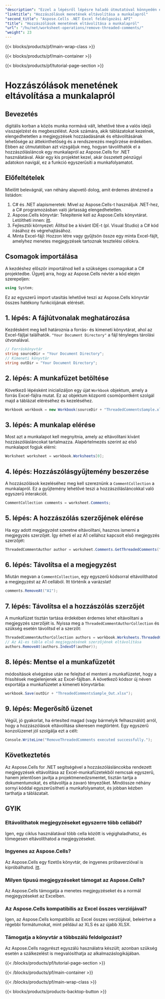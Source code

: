 ```yaml
---
"description": "Ezzel a lépésről lépésre haladó útmutatóval könnyedén eltávolíthatja a hozzászólásláncokba rendezett megjegyzéseket az Excel-munkafüzetekből az Aspose.Cells for .NET segítségével. Egyszerűsítse az Excel-kezelést."
"linktitle": "Hozzászólások menetének eltávolítása a munkalapról"
"second_title": "Aspose.Cells .NET Excel feldolgozási API"
"title": "Hozzászólások menetének eltávolítása a munkalapról"
"url": "/hu/net/worksheet-operations/remove-threaded-comments/"
"weight": 23
---
```


{{< blocks/products/pf/main-wrap-class >}}

{{< blocks/products/pf/main-container >}}

{{< blocks/products/pf/tutorial-page-section >}}

# Hozzászólások menetének eltávolítása a munkalapról

## Bevezetés
digitális korban a közös munka normává vált, lehetővé téve a valós idejű visszajelzést és megbeszélést. Azok számára, akik táblázatokat kezelnek, elengedhetetlen a megjegyzések hozzáadásának és eltávolításának lehetősége az áttekinthetőség és a rendszerezés megőrzése érdekében. Ebben az útmutatóban azt vizsgáljuk meg, hogyan távolíthatók el a hozzászólásláncok egy munkalapról az Aspose.Cells for .NET használatával. Akár egy kis projektet kezel, akár összetett pénzügyi adatokon navigál, ez a funkció egyszerűsíti a munkafolyamatot.
## Előfeltételek
Mielőtt belevágnál, van néhány alapvető dolog, amit érdemes átnézned a listádon:
1. C# és .NET alapismeretek: Mivel az Aspose.Cells-t használjuk .NET-hez, a C# programozásban való jártasság elengedhetetlen.
2. Aspose.Cells könyvtár: Telepítenie kell az Aspose.Cells könyvtárat. Letöltheti innen: [itt](https://releases.aspose.com/cells/net/).
3. Fejlesztői környezet: Állítsd be a kívánt IDE-t (pl. Visual Studio) a C# kód írásához és végrehajtásához.
4. Minta Excel-fájl: Hozzon létre vagy gyűjtsön össze egy minta Excel-fájlt, amelyhez menetes megjegyzések tartoznak tesztelési célokra.
## Csomagok importálása
A kezdéshez először importálnod kell a szükséges csomagokat a C# projektedbe. Ügyelj arra, hogy az Aspose.Cells névtér a kód elején szerepeljen:
```csharp
using System;
```
Ez az egyszerű import utasítás lehetővé teszi az Aspose.Cells könyvtár összes hatékony funkciójának elérését.
## 1. lépés: A fájlútvonalak meghatározása
Kezdésként meg kell határoznia a forrás- és kimeneti könyvtárat, ahol az Excel-fájljai találhatók. `"Your Document Directory"` a fájl tényleges tárolási útvonalával.
```csharp
// Forráskönyvtár
string sourceDir = "Your Document Directory";
// Kimeneti könyvtár
string outDir = "Your Document Directory";
```
## 2. lépés: A munkafüzet betöltése
Következő lépésként inicializáljon egy újat `Workbook` objektum, amely a forrás Excel-fájlra mutat. Ez az objektum központi csomópontként szolgál majd a táblázat eléréséhez és kezeléséhez.
```csharp
Workbook workbook = new Workbook(sourceDir + "ThreadedCommentsSample.xlsx");
```
## 3. lépés: A munkalap elérése
Most azt a munkalapot kell megnyitnia, amely az eltávolítani kívánt hozzászólásláncokat tartalmazza. Alapértelmezés szerint az első munkalapot fogjuk elérni:
```csharp
Worksheet worksheet = workbook.Worksheets[0];
```
## 4. lépés: Hozzászólásgyűjtemény beszerzése
A hozzászólások kezeléséhez meg kell szereznünk a `CommentCollection` a munkalapról. Ez a gyűjtemény lehetővé teszi a hozzászólásláncokkal való egyszerű interakciót.
```csharp
CommentCollection comments = worksheet.Comments;
```
## 5. lépés: A hozzászólás szerzőjének elérése
Ha egy adott megjegyzést szeretne eltávolítani, hasznos ismerni a megjegyzés szerzőjét. Így érheti el az A1 cellához kapcsolt első megjegyzés szerzőjét:
```csharp
ThreadedCommentAuthor author = worksheet.Comments.GetThreadedComments("A1")[0].Author;
```
## 6. lépés: Távolítsa el a megjegyzést
Miután megvan a `CommentCollection`, egy egyszerű kódsorral eltávolíthatod a megjegyzést az A1 cellából. Itt történik a varázslat!
```csharp
comments.RemoveAt("A1");
```
## 7. lépés: Távolítsa el a hozzászólás szerzőjét
A munkafüzet tisztán tartása érdekében érdemes lehet eltávolítani a megjegyzés szerzőjét is. Nyissa meg a `ThreadedCommentAuthorCollection` és szükség esetén távolítsd el a szerzőt:
```csharp
ThreadedCommentAuthorCollection authors = workbook.Worksheets.ThreadedCommentAuthors;
// Az A1-es tábla első megjegyzésének szerzőjének eltávolítása
authors.RemoveAt(authors.IndexOf(author));
```
## 8. lépés: Mentse el a munkafüzetét
módosítások elvégzése után ne felejtsd el menteni a munkafüzetet, hogy a frissítések megjelenjenek az Excel-fájlban. A következő kódsor új néven exportálja a munkafüzetet a kimeneti könyvtárba:
```csharp
workbook.Save(outDir + "ThreadedCommentsSample_Out.xlsx");
```
## 9. lépés: Megerősítő üzenet
Végül, jó gyakorlat, ha értesíted magad (vagy bármelyik felhasználót) arról, hogy a hozzászólások eltávolítása sikeresen megtörtént. Egy egyszerű konzolüzenet jól szolgálja ezt a célt:
```csharp
Console.WriteLine("RemoveThreadedComments executed successfully.");
```
## Következtetés
Az Aspose.Cells for .NET segítségével a hozzászólásláncokba rendezett megjegyzések eltávolítása az Excel-munkafüzetekből nemcsak egyszerű, hanem jelentősen javítja a projektmenedzsmentet, tisztán tartja a dokumentumokat, és eltávolítja a zavaró tényezőket. Mindössze néhány sornyi kóddal egyszerűsítheti a munkafolyamatot, és jobban kézben tarthatja a táblázatait.
## GYIK
### Eltávolíthatok megjegyzéseket egyszerre több cellából?
Igen, egy ciklus használatával több cella között is végighaladhatsz, és tömegesen eltávolíthatod a megjegyzéseket.
### Ingyenes az Aspose.Cells?
Az Aspose.Cells egy fizetős könyvtár, de ingyenes próbaverzióval is kipróbálhatod. [itt](https://releases.aspose.com/).
### Milyen típusú megjegyzéseket támogat az Aspose.Cells?
Az Aspose.Cells támogatja a menetes megjegyzéseket és a normál megjegyzéseket az Excelben.
### Az Aspose.Cells kompatibilis az Excel összes verziójával?
Igen, az Aspose.Cells kompatibilis az Excel összes verziójával, beleértve a régebbi formátumokat, mint például az XLS és az újabb XLSX.
### Támogatja a könyvtár a többszálú feldolgozást?
Az Aspose.Cells nagyrészt egyszálú használatra készült; azonban szükség esetén a szálkezelést is megvalósíthatja az alkalmazáslogikájában.


{{< /blocks/products/pf/tutorial-page-section >}}

{{< /blocks/products/pf/main-container >}}

{{< /blocks/products/pf/main-wrap-class >}}

{{< blocks/products/products-backtop-button >}}